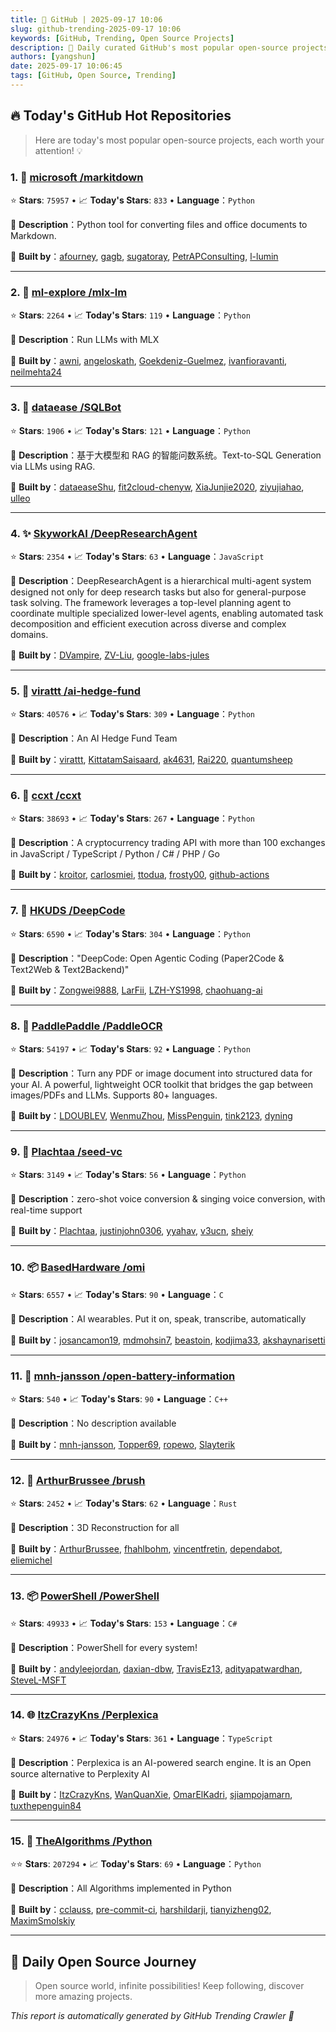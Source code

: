 ```yaml
---
title: 🚀 GitHub | 2025-09-17 10:06
slug: github-trending-2025-09-17 10:06
keywords: [GitHub, Trending, Open Source Projects]
description: 🌟 Daily curated GitHub's most popular open-source projects to help you stay on the pulse of technology!
authors: [yangshun]
date: 2025-09-17 10:06:45
tags: [GitHub, Open Source, Trending]
---
```


## 🔥 Today's GitHub Hot Repositories

> Here are today's most popular open-source projects, each worth your attention! 💡

### 1. 🐍 [microsoft /markitdown](https://github.com/microsoft/markitdown)

⭐ **Stars**: `75957`   •   📈 **Today's Stars**: `833`   •   **Language**：`Python`

📝 **Description**：Python tool for converting files and office documents to Markdown.

🤝 **Built by**：[afourney](https://github.com/afourney), [gagb](https://github.com/gagb), [sugatoray](https://github.com/sugatoray), [PetrAPConsulting](https://github.com/PetrAPConsulting), [l-lumin](https://github.com/l-lumin)

---

### 2. 🐍 [ml-explore /mlx-lm](https://github.com/ml-explore/mlx-lm)

⭐ **Stars**: `2264`   •   📈 **Today's Stars**: `119`   •   **Language**：`Python`

📝 **Description**：Run LLMs with MLX

🤝 **Built by**：[awni](https://github.com/awni), [angeloskath](https://github.com/angeloskath), [Goekdeniz-Guelmez](https://github.com/Goekdeniz-Guelmez), [ivanfioravanti](https://github.com/ivanfioravanti), [neilmehta24](https://github.com/neilmehta24)

---

### 3. 🐍 [dataease /SQLBot](https://github.com/dataease/SQLBot)

⭐ **Stars**: `1906`   •   📈 **Today's Stars**: `121`   •   **Language**：`Python`

📝 **Description**：基于大模型和 RAG 的智能问数系统。Text-to-SQL Generation via LLMs using RAG.

🤝 **Built by**：[dataeaseShu](https://github.com/dataeaseShu), [fit2cloud-chenyw](https://github.com/fit2cloud-chenyw), [XiaJunjie2020](https://github.com/XiaJunjie2020), [ziyujiahao](https://github.com/ziyujiahao), [ulleo](https://github.com/ulleo)

---

### 4. ✨ [SkyworkAI /DeepResearchAgent](https://github.com/SkyworkAI/DeepResearchAgent)

⭐ **Stars**: `2354`   •   📈 **Today's Stars**: `63`   •   **Language**：`JavaScript`

📝 **Description**：DeepResearchAgent is a hierarchical multi-agent system designed not only for deep research tasks but also for general-purpose task solving. The framework leverages a top-level planning agent to coordinate multiple specialized lower-level agents, enabling automated task decomposition and efficient execution across diverse and complex domains.

🤝 **Built by**：[DVampire](https://github.com/DVampire), [ZV-Liu](https://github.com/ZV-Liu), [google-labs-jules](https://github.com/google-labs-jules)

---

### 5. 🐍 [virattt /ai-hedge-fund](https://github.com/virattt/ai-hedge-fund)

⭐ **Stars**: `40576`   •   📈 **Today's Stars**: `309`   •   **Language**：`Python`

📝 **Description**：An AI Hedge Fund Team

🤝 **Built by**：[virattt](https://github.com/virattt), [KittatamSaisaard](https://github.com/KittatamSaisaard), [ak4631](https://github.com/ak4631), [Rai220](https://github.com/Rai220), [quantumsheep](https://github.com/quantumsheep)

---

### 6. 🐍 [ccxt /ccxt](https://github.com/ccxt/ccxt)

⭐ **Stars**: `38693`   •   📈 **Today's Stars**: `267`   •   **Language**：`Python`

📝 **Description**：A cryptocurrency trading API with more than 100 exchanges in JavaScript / TypeScript / Python / C# / PHP / Go

🤝 **Built by**：[kroitor](https://github.com/kroitor), [carlosmiei](https://github.com/carlosmiei), [ttodua](https://github.com/ttodua), [frosty00](https://github.com/frosty00), [github-actions](https://github.com/github-actions)

---

### 7. 🐍 [HKUDS /DeepCode](https://github.com/HKUDS/DeepCode)

⭐ **Stars**: `6590`   •   📈 **Today's Stars**: `304`   •   **Language**：`Python`

📝 **Description**："DeepCode: Open Agentic Coding (Paper2Code & Text2Web & Text2Backend)"

🤝 **Built by**：[Zongwei9888](https://github.com/Zongwei9888), [LarFii](https://github.com/LarFii), [LZH-YS1998](https://github.com/LZH-YS1998), [chaohuang-ai](https://github.com/chaohuang-ai)

---

### 8. 🐍 [PaddlePaddle /PaddleOCR](https://github.com/PaddlePaddle/PaddleOCR)

⭐ **Stars**: `54197`   •   📈 **Today's Stars**: `92`   •   **Language**：`Python`

📝 **Description**：Turn any PDF or image document into structured data for your AI. A powerful, lightweight OCR toolkit that bridges the gap between images/PDFs and LLMs. Supports 80+ languages.

🤝 **Built by**：[LDOUBLEV](https://github.com/LDOUBLEV), [WenmuZhou](https://github.com/WenmuZhou), [MissPenguin](https://github.com/MissPenguin), [tink2123](https://github.com/tink2123), [dyning](https://github.com/dyning)

---

### 9. 🐍 [Plachtaa /seed-vc](https://github.com/Plachtaa/seed-vc)

⭐ **Stars**: `3149`   •   📈 **Today's Stars**: `56`   •   **Language**：`Python`

📝 **Description**：zero-shot voice conversion & singing voice conversion, with real-time support

🤝 **Built by**：[Plachtaa](https://github.com/Plachtaa), [justinjohn0306](https://github.com/justinjohn0306), [yyahav](https://github.com/yyahav), [v3ucn](https://github.com/v3ucn), [sheiy](https://github.com/sheiy)

---

### 10. 📦 [BasedHardware /omi](https://github.com/BasedHardware/omi)

⭐ **Stars**: `6557`   •   📈 **Today's Stars**: `90`   •   **Language**：`C`

📝 **Description**：AI wearables. Put it on, speak, transcribe, automatically

🤝 **Built by**：[josancamon19](https://github.com/josancamon19), [mdmohsin7](https://github.com/mdmohsin7), [beastoin](https://github.com/beastoin), [kodjima33](https://github.com/kodjima33), [akshaynarisetti](https://github.com/akshaynarisetti)

---

### 11. 🔧 [mnh-jansson /open-battery-information](https://github.com/mnh-jansson/open-battery-information)

⭐ **Stars**: `540`   •   📈 **Today's Stars**: `90`   •   **Language**：`C++`

📝 **Description**：No description available

🤝 **Built by**：[mnh-jansson](https://github.com/mnh-jansson), [Topper69](https://github.com/Topper69), [ropewo](https://github.com/ropewo), [Slayterik](https://github.com/Slayterik)

---

### 12. 🦀 [ArthurBrussee /brush](https://github.com/ArthurBrussee/brush)

⭐ **Stars**: `2452`   •   📈 **Today's Stars**: `62`   •   **Language**：`Rust`

📝 **Description**：3D Reconstruction for all

🤝 **Built by**：[ArthurBrussee](https://github.com/ArthurBrussee), [fhahlbohm](https://github.com/fhahlbohm), [vincentfretin](https://github.com/vincentfretin), [dependabot](https://github.com/dependabot), [eliemichel](https://github.com/eliemichel)

---

### 13. 📦 [PowerShell /PowerShell](https://github.com/PowerShell/PowerShell)

⭐ **Stars**: `49933`   •   📈 **Today's Stars**: `153`   •   **Language**：`C#`

📝 **Description**：PowerShell for every system!

🤝 **Built by**：[andyleejordan](https://github.com/andyleejordan), [daxian-dbw](https://github.com/daxian-dbw), [TravisEz13](https://github.com/TravisEz13), [adityapatwardhan](https://github.com/adityapatwardhan), [SteveL-MSFT](https://github.com/SteveL-MSFT)

---

### 14. 🌐 [ItzCrazyKns /Perplexica](https://github.com/ItzCrazyKns/Perplexica)

⭐ **Stars**: `24976`   •   📈 **Today's Stars**: `361`   •   **Language**：`TypeScript`

📝 **Description**：Perplexica is an AI-powered search engine. It is an Open source alternative to Perplexity AI

🤝 **Built by**：[ItzCrazyKns](https://github.com/ItzCrazyKns), [WanQuanXie](https://github.com/WanQuanXie), [OmarElKadri](https://github.com/OmarElKadri), [sjiampojamarn](https://github.com/sjiampojamarn), [tuxthepenguin84](https://github.com/tuxthepenguin84)

---

### 15. 🐍 [TheAlgorithms /Python](https://github.com/TheAlgorithms/Python)

⭐⭐ **Stars**: `207294`   •   📈 **Today's Stars**: `69`   •   **Language**：`Python`

📝 **Description**：All Algorithms implemented in Python

🤝 **Built by**：[cclauss](https://github.com/cclauss), [pre-commit-ci](https://github.com/pre-commit-ci), [harshildarji](https://github.com/harshildarji), [tianyizheng02](https://github.com/tianyizheng02), [MaximSmolskiy](https://github.com/MaximSmolskiy)

---

## 🌈 Daily Open Source Journey

> Open source world, infinite possibilities! Keep following, discover more amazing projects.

*This report is automatically generated by GitHub Trending Crawler 🤖*
